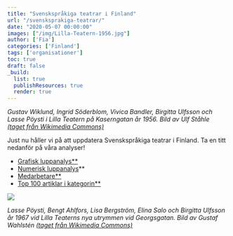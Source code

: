 ```yaml
---
title: "Svenskspråkiga teatrar i Finland"
url: "/svensksprakiga-teatrar/"
date: "2020-05-07 00:00:00"
images: ["/img/Lilla-Teatern-1956.jpg"]
author: ['Fia']
categories: ['Finland']
tags: ['organisationer']
toc: true
draft: false
_build:
  list: true
  publishResources: true
  render: true
---
```


_Gustav Wiklund, Ingrid Söderblom, Vivica Bandler, Birgitta Ulfsson och Lasse Pöysti i Lilla Teatern på Kaserngatan år 1956. Bild av Ulf Ståhle [(taget från Wikimedia Commons)](https://commons.wikimedia.org/wiki/File:Lilla-Teatern-1956.jpg)_

Just nu håller vi på att uppdatera Svenskspråkiga teatrar i Finland. Ta en titt nedanför på våra analyser!

* [Grafisk luppanalys**](https://wiki.projektfredrika.fi/filer/visual_Svenskspr%C3%A5kiga_teatrar_i_Finland.html)
* [Numerisk luppanalys](https://wiki.projektfredrika.fi/Svenskspr%C3%A5kiga_teatrar_i_Finland)**
* [Medarbetare**](https://wiki.projektfredrika.fi/Svenskspr%C3%A5kiga_teatrar_i_Finland:Contributors)
* [Top 100 artiklar i kategorin**](https://wiki.projektfredrika.fi/Top/Svenskspr%C3%A5kiga_teatrar_i_Finland)

![](/2020/05/Lilla-Teatern-1967-669x1024.jpg)

_Lasse Pöysti, Bengt Ahlfors, Lisa Bergström, Elina Salo och Birgitta Ulfsson år 1967 vid Lilla Teaterns nya utrymmen vid Georgsgatan. Bild av Gustaf Wahlstén [(taget från Wikimedia Commons)](https://sv.wikipedia.org/wiki/Lilla_Teatern,_Helsingfors#/media/Fil:Lilla-Teatern-1967.jpg)_